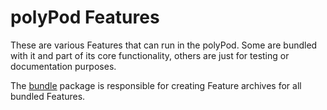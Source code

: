 # polyPod Features

These are various Features that can run in the polyPod. Some are bundled with it
and part of its core functionality, others are just for testing or documentation
purposes.

The [bundle](bundle) package is responsible for creating Feature archives for
all bundled Features.
